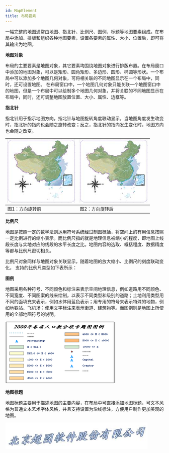 ```yaml
---
id: MapElement
title: 布局要素
---
```

一幅完整的地图通常由地图、指北针、比例尺、图例、标题等地图要素组成。在布局中添加、排版和组织各种地图要素，设置各要素的属性、大小、位置后，即可将其输出为地图。

**地图对象**

布局的主要要素是地图对象，其它要素均围绕地图对象进行排版布置。在布局窗口中添加的地图对象，可以是矩形、圆角矩形、多边形、圆形、椭圆等形状。一个布局中可以添加多个地图几何对象，可将相关联的不同地图显示在一个布局中，同时，还可设置地图。
在布局窗口中，一个地图几何对象只能关联一个地图窗口中的地图，但是一个布局中可以绘制多个地图几何对象，并将关联的不同地图显示在布局中，同时，还可调整地图放置位置、大小、属性、边框等。

**指北针**

指北针用于指示地图方向，指北针与地图旋转角度联动显示，当地图角度发生改变时，指北针的指向也会随之旋转改变；反之，指北针的指向发生变化时，地图方向也会随之改变。

![](img/NorthArrowMap1.png) | ![](img/NorthArrowMap1.png)  
---|---  
图1：方向旋转前 | 图2：方向旋转后  
  
**比例尺**

地图是按照一定的数学法则运用符号系统经过制图概括，将空间上的有用信息按照一定比例进行的缩小表示。而比例尺指的就是地理信息被缩小的程度，即地图上线段长度与实地对应的线段的水平长度之比。地图内容的选取、概括程度、数据精度等都与比例尺密切相关。

比例尺对象同样与地图对象关联显示，随着地图的放大缩小、比例尺的刻度联动变化， 支持的比例尺类型如下表所示：

**图例**

地图采用各种符号、不同颜色和标注来表示空间地理信息，例如道路用不同颜色、不同宽度、不同图案的线来绘制，以表示不同类型和级别的道路；土地利用类型用不同的面填充来表示，例如水体用蓝色表示；用专用的符号来表示特殊的地物，例如地铁站、飞机场；使用文字标注来表示街道、建筑物等。而图例则是地图上所使用的全部地图符号的说明。

![](img/Legend.png)  

  
**地图标题**

地图标题主要用于描述地图的主要内容，在布局中可直接添加地图标题，可文本风格为普通文本艺术字体风格，并且支持设置为沿线标注，方便用户制作更加美观的地图。

![](img/Title.png)  

  

